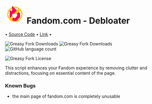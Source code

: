 # <img src="https://raw.githubusercontent.com/eye-wave/greasy-fork/main/packages/fandom-debloat/assets/icon.svg" height=64> Fandom.com - Debloater
•︎ [Source Code](https://github.com/eye-wave/greasy-fork/tree/main/packages/fandom-debloat)
•︎ [Link](https://greasyfork.org/en/scripts/493330-fandom-com-remove-bloatware)
•︎

![Greasy Fork Downloads](https://img.shields.io/greasyfork/dt/493330-fandom-com-remove-bloatware)
![Greasy Fork Downloads](https://img.shields.io/greasyfork/v/493330-fandom-com-remove-bloatware)
![GitHub language count](https://img.shields.io/github/languages/top/eye-wave/greasy-fork)

![Greasy Fork License](https://img.shields.io/greasyfork/l/493330-fandom-com-remove-bloatware)


This script enhances your Fandom experience by removing clutter and distractions, focusing on essential content of the page.

### Known Bugs
  - the main page of fandom.com is completely unusable
